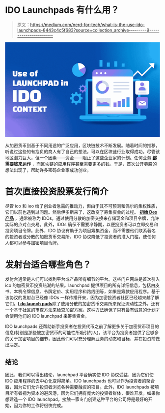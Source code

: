 # IDO Launchpads 有什么用？

> 原文：<https://medium.com/nerd-for-tech/what-is-the-use-ido-launchpads-8443c4c5f683?source=collection_archive---------9----------------------->

![](img/14685dab8a991093347598dd9243d1ec.png)

从加密货币到基于不同用途的广泛应用，区块链技术不断发展。随着时间的推移，听说过这些的有抱负的商人有了自己的想法，可以在区块链行业取得成功。尽管该地区潜力巨大，但一个因素——资金——阻止了这些企业家的计划。任何业务 [**都需要钱来运作**](https://bit.ly/3vm8QO0) ，而区块链的应用程序甚至需要更多的钱。于是，首次公开募股的想法出现了，帮助许多密码企业家成功创业。

# **首次直接投资股票发行简介**

尽管 ico 和 ieo 给了创业者急需的推动力，但由于其不可预测和偶尔的集权性质，它们以前也遇到过问题。然后伊多斯来了，这改变了筹集资金的过程。 [**初始 Dex 产品**](https://bit.ly/3PIM2jA) ，通常被称为 IDOs，通过使用分散的加密交换来存储现金和项目令牌，允许实际的点对点交易。此外，IDOs 确保不需要冷静期，以便投资者可以立即交易和投资项目令牌。此外，IDO 协议有助于为项目筹集资金，而不需要他们联系著名的投资者或分散的加密货币交易所。IDO 协议降低了投资者的准入门槛，使任何人都可以参与加密项目令牌。

# **发射台适合哪些角色？**

发射台通常是人们可以找到平台或产品所有细节的平台。这些门户网站是首次引入 ico 的加密货币投资热潮的结果。launchpad 提供项目的所有详细信息，包括白皮书、本机令牌信息、令牌定价、实用程序和路线图等，如果是筹款应用程序。基于该协议的发射台已经像 IDOs 一样传播开来，因为加密投资者社区已经越来越了解它们。[**I do launch pads**](https://bit.ly/3vm8QO0)除了使用分散的加密货币交易所来保证流动性之外，还有一个基于社区的审查方法来检查加密方案。这种方法确保了只有最有诚意的计划才会使用他们的 IDO launchpad 来筹集资金。

IDO launchpads 还帮助新手投资者在投资代币之前了解更多关于加密货币项目的信息(特别是那些被加密货币的可能性所吸引的人)。该平台为投资者提供了足够多的关于加密项目的细节，因此他们可以充分理解业务的动态和目标，并在投资前做出决定。

## **结论**

因此，我们可以得出结论，launchpad 平台确实使 IDO 协议受益，因为它们使 IDO 应用程序的去中心化变得简单。IDO launchpads 也可以作为投资者的聚合器，因为它们允许投资者浏览各种需要融资的项目。此外，IDO launchpads 被项目所有者视为资本的避风港，因为它们拥有庞大的投资者群体，很难开发。如果你想建造一个 IDO launchpad，接触一家专门创建这种平台的公司将是最好的开始，因为你的工作将很快完成。